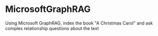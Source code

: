 # MicrosoftGraphRAG
Using Microsoft GraphRAG, index the book "A Christmas Carol" and ask complex relationship questions about the text

